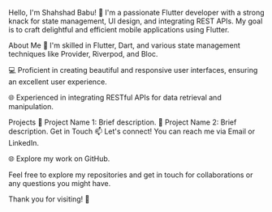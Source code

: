Hello, I'm Shahshad Babu! 👋
I'm a passionate Flutter developer with a strong knack for state management, UI design, and integrating REST APIs. My goal is to craft delightful and efficient mobile applications using Flutter.

About Me
🚀 I'm skilled in Flutter, Dart, and various state management techniques like Provider, Riverpod, and Bloc.

💻 Proficient in creating beautiful and responsive user interfaces, ensuring an excellent user experience.

🌐 Experienced in integrating RESTful APIs for data retrieval and manipulation.

Projects
📱 Project Name 1: Brief description.
📱 Project Name 2: Brief description.
Get in Touch
📫 Let's connect! You can reach me via Email or LinkedIn.

🌐 Explore my work on GitHub.

Feel free to explore my repositories and get in touch for collaborations or any questions you might have.

Thank you for visiting! 🙌

<!---
Shahshad75/Shahshad75 is a ✨ special ✨ repository because its `README.md` (this file) appears on your GitHub profile.
You can click the Preview link to take a look at your changes.
--->
